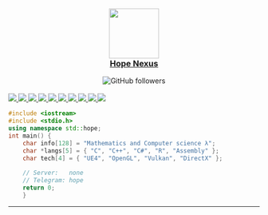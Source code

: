 <a href="link">
    <h3 align="center">
        <img src="https://github.com/Team-BANERUS/poketwo-Autocatcher/blob/main/s-mds/banerus.png?raw=true" length="100" width="100"><br>
        Hope Nexus
    </h3>
</a>

<div align="center">
    <a href"https://github.com/HOPE-NEXUS?tab=followers">
        <img alt="GitHub followers" 
             src="https://img.shields.io/github/followers/HOPE-NEXUS?colorA=1e1e28&colorB=c9cbff&logo=Github&style=for-the-badge" />
    </a>
</div><br>

<div style="width: 10px;"></div>
<a  href="link">
<img src="https://readme-components.vercel.app/api?component=logo&logo=c&text=false&animation=spin&fill=black&textfill=red&">
<img src="https://readme-components.vercel.app/api?component=logo&logo=r&text=false&animation=spin&fill=black&textfill=red&">
<img src="https://readme-components.vercel.app/api?component=logo&logo=go&text=false&animation=spin&fill=black&textfill=bface6&">
<img src="https://readme-components.vercel.app/api?component=logo&logo=firefox&text=false&animation=spin&fill=black&textfill=deaded&">
<img src="https://readme-components.vercel.app/api?component=logo&logo=python&text=false&animation=spin&fill=black&textfill=deaded&">
<img src="https://readme-components.vercel.app/api?component=logo&logo=tensorflow&text=false&animation=spin&fill=black&textfill=deaded&">
<img src="https://readme-components.vercel.app/api?component=logo&logo=java&text=false&animation=spin&fill=black&textfill=bface6&">
<img src="https://readme-components.vercel.app/api?component=logo&logo=react&text=false&animation=spin&fill=black&textfill=bface6&">
<img src="https://readme-components.vercel.app/api?component=logo&logo=javascript&text=false&animation=spin&fill=black&textfill=red&">
<img src="https://readme-components.vercel.app/api?component=logo&logo=cplusplus&text=false&animation=spin&fill=black&textfill=red&">
    
</a>

```C++
#include <iostream>
#include <stdio.h>
using namespace std::hope;
int main() {
    char info[128] = "Mathematics and Computer science λ";
    char *langs[5] = { "C", "C++", "C#", "R", "Assembly" };
    char tech[4] = { "UE4", "OpenGL", "Vulkan", "DirectX" };
    
    // Server:   none
    // Telegram: hope
    return 0; 
    }
``` 
-----------
